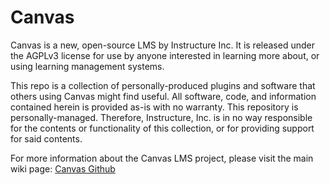 # Canvas
Canvas is a new, open-source LMS by Instructure Inc. It is released under the AGPLv3 license for use by anyone interested in learning more about, or using learning management systems.

This repo is a collection of personally-produced plugins and software that others using Canvas might find useful. All software, code, and information contained herein is provided as-is with no warranty. This repository is personally-managed. Therefore, Instructure, Inc. is in no way responsible for the contents or functionality of this collection, or for providing support for said contents.

For more information about the Canvas LMS project, please visit the main wiki page:
[Canvas Github](http://github.com/instructure/canvas-lms/wiki)